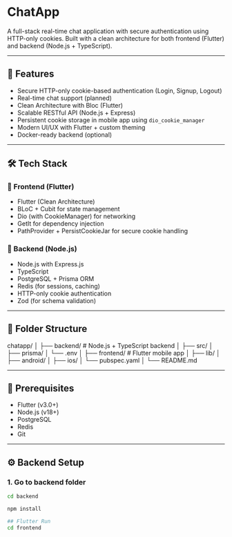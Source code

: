 # ChatApp

A full-stack real-time chat application with secure authentication using HTTP-only cookies. Built with a clean architecture for both frontend (Flutter) and backend (Node.js + TypeScript).

---

## 🚀 Features

- Secure HTTP-only cookie-based authentication (Login, Signup, Logout)
- Real-time chat support (planned)
- Clean Architecture with Bloc (Flutter)
- Scalable RESTful API (Node.js + Express)
- Persistent cookie storage in mobile app using `dio_cookie_manager`
- Modern UI/UX with Flutter + custom theming
- Docker-ready backend (optional)

---

## 🛠️ Tech Stack

### 🔹 Frontend (Flutter)

- Flutter (Clean Architecture)
- BLoC + Cubit for state management
- Dio (with CookieManager) for networking
- GetIt for dependency injection
- PathProvider + PersistCookieJar for secure cookie handling

### 🔹 Backend (Node.js)

- Node.js with Express.js
- TypeScript
- PostgreSQL + Prisma ORM
- Redis (for sessions, caching)
- HTTP-only cookie authentication
- Zod (for schema validation)

---

## 📁 Folder Structure

chatapp/
│
├── backend/ # Node.js + TypeScript backend
│ ├── src/
│ ├── prisma/
│ └── .env
│
├── frontend/ # Flutter mobile app
│ ├── lib/
│ ├── android/
│ ├── ios/
│ └── pubspec.yaml
│
└── README.md

---

## 🧾 Prerequisites

- Flutter (v3.0+)
- Node.js (v18+)
- PostgreSQL
- Redis
- Git

---

## ⚙️ Backend Setup

### 1. Go to backend folder

```bash
cd backend

npm install

## Flutter Run
cd frontend
```

